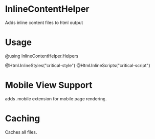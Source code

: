 # InlineContentHelper
Adds inline content files to html output
# Usage
@using InlineContentHelper.Helpers
<html>
<head>
@Html.InlineStyles("critical-style")
@Html.InlineScripts("critical-script")
</head>
</html>

# Mobile View Support
adds .mobile extension for mobile page rendering.

# Caching
Caches all files.
